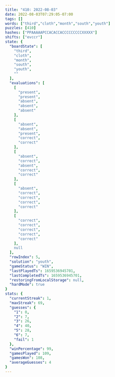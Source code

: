 ```yaml
---
title: "410: 2022-08-03"
date: 2022-08-03T07:29:05-07:00
tags: []
words: ["third","cloth","month","south","youth"]
puzzles: [410]
hashes: ["PPAAAAAPCCACACCACCCCCCCCCXXXXX"]
shifts: ["evccr"]
state: {
  "boardState": [
    "third",
    "cloth",
    "month",
    "south",
    "youth",
    ""
  ],
  "evaluations": [
    [
      "present",
      "present",
      "absent",
      "absent",
      "absent"
    ],
    [
      "absent",
      "absent",
      "present",
      "correct",
      "correct"
    ],
    [
      "absent",
      "correct",
      "absent",
      "correct",
      "correct"
    ],
    [
      "absent",
      "correct",
      "correct",
      "correct",
      "correct"
    ],
    [
      "correct",
      "correct",
      "correct",
      "correct",
      "correct"
    ],
    null
  ],
  "rowIndex": 5,
  "solution": "youth",
  "gameStatus": "WIN",
  "lastPlayedTs": 1659536945701,
  "lastCompletedTs": 1659536945701,
  "restoringFromLocalStorage": null,
  "hardMode": true
}
stats: {
  "currentStreak": 1,
  "maxStreak": 69,
  "guesses": {
    "1": 0,
    "2": 7,
    "3": 26,
    "4": 40,
    "5": 28,
    "6": 7,
    "fail": 1
  },
  "winPercentage": 99,
  "gamesPlayed": 109,
  "gamesWon": 108,
  "averageGuesses": 4
}
---
```


<!-- more -->
